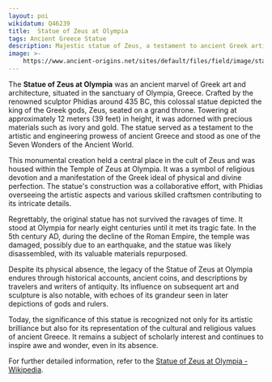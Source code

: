```yaml
---
layout: poi
wikidatum: Q46239
title:  Statue of Zeus at Olympia
tags: Ancient Greece Statue
description: Majestic statue of Zeus, a testament to ancient Greek artistry and craftsmanship.
image: >-
    https://www.ancient-origins.net/sites/default/files/field/image/statue-of-Zeus-Olympia.jpg
---
```

<p>The <strong>Statue of Zeus at Olympia</strong> was an ancient marvel of Greek art and architecture, situated in the sanctuary of Olympia, Greece. Crafted by the renowned sculptor Phidias around 435 BC, this colossal statue depicted the king of the Greek gods, Zeus, seated on a grand throne. Towering at approximately 12 meters (39 feet) in height, it was adorned with precious materials such as ivory and gold. The statue served as a testament to the artistic and engineering prowess of ancient Greece and stood as one of the Seven Wonders of the Ancient World.</p>

<p>This monumental creation held a central place in the cult of Zeus and was housed within the Temple of Zeus at Olympia. It was a symbol of religious devotion and a manifestation of the Greek ideal of physical and divine perfection. The statue's construction was a collaborative effort, with Phidias overseeing the artistic aspects and various skilled craftsmen contributing to its intricate details.</p>

<p>Regrettably, the original statue has not survived the ravages of time. It stood at Olympia for nearly eight centuries until it met its tragic fate. In the 5th century AD, during the decline of the Roman Empire, the temple was damaged, possibly due to an earthquake, and the statue was likely disassembled, with its valuable materials repurposed.</p>

<p>Despite its physical absence, the legacy of the Statue of Zeus at Olympia endures through historical accounts, ancient coins, and descriptions by travelers and writers of antiquity. Its influence on subsequent art and sculpture is also notable, with echoes of its grandeur seen in later depictions of gods and rulers.</p>

<p>Today, the significance of this statue is recognized not only for its artistic brilliance but also for its representation of the cultural and religious values of ancient Greece. It remains a subject of scholarly interest and continues to inspire awe and wonder, even in its absence.</p>

<p>For further detailed information, refer to the <a href="https://en.wikipedia.org/wiki/Statue_of_Zeus_at_Olympia">Statue of Zeus at Olympia - Wikipedia</a>.</p>
